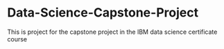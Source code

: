 # Data-Science-Capstone-Project
This is project for the capstone project in the IBM data science certificate course
